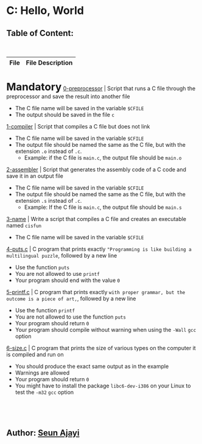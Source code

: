 # C: Hello, World

## Table of Content: 
<br />

| File | File Description | 
--- | ---
<br/><span style="font-size: 1.7rem">**Mandatory**</span>
[0-preprocessor](./0-preprocessor) | Script that runs a C file through the preprocessor and save the result into another file <ul><li>The C file name will be saved in the variable `$CFILE`</li><li>The output should be saved in the file `c`</li></ul>
[1-compiler](./1-compiler) | Script that compiles a C file but does not link <ul><li>The C file name will be saved in the variable `$CFILE`</li><li>The output file should be named the same as the C file, but with the extension `.o` instead of `.c`. <ul><li>Example: if the C file is `main.c`, the output file should be `main.o`</li></ul></li></ul>
[2-assembler](./2-assembler) | Script that generates the assembly code of a C code and save it in an output file <ul><li>The C file name will be saved in the variable `$CFILE`</li><li>The output file should be named the same as the C file, but with the extension `.s` instead of `.c`. <ul><li>Example: If the C file is `main.c`, the output file should be `main.s`</li></ul></li></ul>
[3-name](./3-name) | Write a script that compiles a C file and creates an executable named `cisfun` <ul><li>The C file name will be saved in the variable `$CFILE`</li></ul>
[4-puts.c](./4-puts.c) | C program that prints exactly `"Programming is like building a multilingual puzzle`, followed by a new line <ul><li>Use the function `puts`</li><li>You are not allowed to use `printf`</li><li>Your program should end with the value `0`</li></ul>
[5-printf.c](./5-printf.c) | C program that prints exactly `with proper grammar, but the outcome is a piece of art,`, followed by a new line <ul><li>Use the function `printf`</li><li>You are not allowed to use the function `puts`</li><li>Your program should return `0`</li><li>Your program should compile without warning when using the `-Wall` `gcc` option</li></ul>
[6-size.c](./6-size.c) | C program that prints the size of various types on the computer it is compiled and run on <ul><li>You should produce the exact same output as in the example</li><li>Warnings are allowed</li><li>Your program should return `0`</li><li>You might have to install the package `libc6-dev-i386` on your Linux to test the `-m32` `gcc` option</li></ul>

# 
<br>

## **Author:** [Seun Ajayi](https://github.com/Seun-A)
